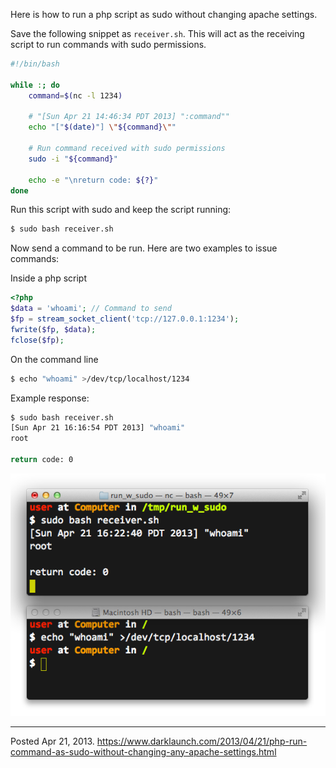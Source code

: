 Here is how to run a php script as sudo without changing apache settings.

Save the following snippet as `receiver.sh`. This will act as the receiving script to run commands with sudo permissions.

```sh
#!/bin/bash

while :; do
    command=$(nc -l 1234)

    # "[Sun Apr 21 14:46:34 PDT 2013] ":command""
    echo "["$(date)"] \"${command}\""

    # Run command received with sudo permissions
    sudo -i "${command}"

    echo -e "\nreturn code: ${?}"
done
```

Run this script with sudo and keep the script running:

```sh
$ sudo bash receiver.sh
```

Now send a command to be run. Here are two examples to issue commands:

Inside a php script

```php
<?php
$data = 'whoami'; // Command to send
$fp = stream_socket_client('tcp://127.0.0.1:1234');
fwrite($fp, $data);
fclose($fp);
```

On the command line

```sh
$ echo "whoami" >/dev/tcp/localhost/1234
```

Example response:

```sh
$ sudo bash receiver.sh 
[Sun Apr 21 16:16:54 PDT 2013] "whoami"
root

return code: 0
```

<img alt="" src="/img/uploads/2013-04/run-php-sudo.png" />

---


Posted Apr 21, 2013.
https://www.darklaunch.com/2013/04/21/php-run-command-as-sudo-without-changing-any-apache-settings.html